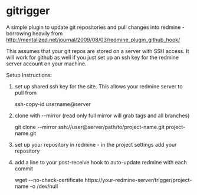 gitrigger
=========

A simple plugin to update git repositories and pull changes into redmine - borrowing heavily from http://mentalized.net/journal/2009/08/03/redmine_plugin_github_hook/

This assumes that your git repos are stored on a server with SSH access. It will work for github as well if you just set up an ssh key for the redmine server account on your machine. 

Setup Instructions: 

1. set up shared ssh key for the site. This allows your redmine server to pull from

    ssh-copy-id username@server

2. clone with --mirror (read only full mirror will grab tags and all branches)

    git clone --mirror ssh://user@server/path/to/project-name.git project-name.git

3. set up your repository in redmine - in the project settings add your repository

4. add a line to your post-receive hook to auto-update redmine with each commit

    wget --no-check-certificate https://your-redmine-server/trigger/project-name -o /dev/null
